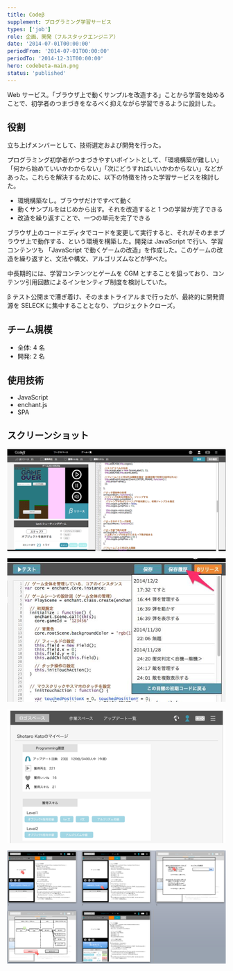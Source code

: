 ```yaml
---
title: Codeβ
supplement: プログラミング学習サービス
types: ['job']
role: 企画、開発（フルスタックエンジニア）
date: '2014-07-01T00:00:00'
periodFrom: '2014-07-01T00:00:00'
periodTo: '2014-12-31T00:00:00'
hero: codebeta-main.png
status: 'published'
---
```


Web サービス。「ブラウザ上で動くサンプルを改造する」ことから学習を始めることで、初学者のつまづきをなるべく抑えながら学習できるように設計した。

## 役割

立ち上げメンバーとして、技術選定および開発を行った。

プログラミング初学者がつまづきやすいポイントとして、「環境構築が難しい」「何から始めていいかわからない」「次にどうすればいいかわからない」などがあった。これらを解決するために、以下の特徴を持った学習サービスを検討した。

- 環境構築なし。ブラウザだけですべて動く
- 動くサンプルをはじめから出す。それを改造すると 1 つの学習が完了できる
- 改造を繰り返すことで、一つの単元を完了できる

ブラウザ上のコードエディタでコードを変更して実行すると、それがそのままブラウザ上で動作する、という環境を構築した。開発は JavaScript で行い、学習コンテンツも 「JavaScript で動くゲームの改造」を作成した。このゲームの改造を繰り返すと、文法や構文、アルゴリズムなどが学べた。

中長期的には、学習コンテンツとゲームを CGM とすることを狙っており、コンテンツ引用回数によるインセンティブ制度を検討していた。

β テスト公開まで漕ぎ着け、そのままトライアルまで行ったが、最終的に開発資源を SELECK に集中することとなり、プロジェクトクローズ。

## チーム規模

- 全体: 4 名
- 開発: 2 名

## 使用技術

- JavaScript
- enchant.js
- SPA

## スクリーンショット

![開発画面](codebeta-main.png)

![履歴](codebeta-history.jpg)

![あなたのステータス](codebeta-status.png)

![概要](codebeta-overview.png)
